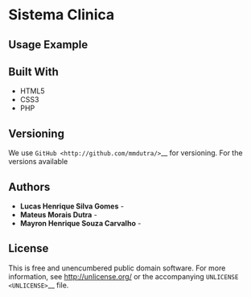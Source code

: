 # Sistema Clinica


Usage Example
----------


Built With
----------

- HTML5
- CSS3
- PHP


Versioning
----------

We use `GitHub <http://github.com/mmdutra/>`__ for versioning. For the
versions available

Authors
-------

-  **Lucas Henrique Silva Gomes** -
-  **Mateus Morais Dutra** -
-  **Mayron Henrique Souza Carvalho** -

License
-------

This is free and unencumbered public domain software. For more
information, see http://unlicense.org/ or the accompanying
`UNLICENSE <UNLICENSE>`__ file.

